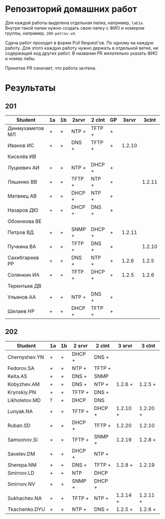 # Репозиторий домашних работ

Для каждой работы выделена отдельная папка, например, `lab1a`.
Внутри такой папки нужно создать свою папку с ФИО и номером группы, например, `200-petrov.vd`.

Сдача работ проходит в форме Pull Request'ов.
По одному на каждую работу.
Для этого каждую работу нужно держать в отдельной ветке, не содержащей код других работ.
В названии PR желательно указать ФИО и номер лабы.

Принятие PR означает, что работа зачтена.

# Результаты

## 201

| Student         | 1a | 1b | 2srvr  | 2 clnt | GP | 3srvr  | 3clnt  |
|-----------------|----|----|--------|--------|----|--------|--------|
| Динмухаметов МЛ | +  | +  | NTP +  | TFTP + | +  |        |        |
| Иванов ИС       | +  | +  | DNS +  | TFTP + | +  | 1.2.10 |        |
| Киселёв ИВ      |    |    |        |        |    |        |        |
| Луцкевич АИ     | +  | +  | NTP +  | DHCP + | +  |        |        |
| Ляшенко ВВ      | +  | +  | TFTP + | NTP +  | +  |        | 1.2.11 |
| Матвеец АВ      | +  | +  | DHCP + | NTP +  | +  |        |        |
| Назаров ДЮ      | +  | +  | DHCP + | DNS +  | +  |        |        |
| Обоенкова ВE    |    |    |        |        |    |        |        |
| Петров ВД       | +  | +  | SNMP + | DHCP + | +  | 1.2.11 |        |
| Пучкина ВА      | +  | +  | TFTP + | DNS +  | +  |        | 1.2.10 |
| Сахибгареев РР  | +  | +  | DNS +  | NTP +  | +  | 1.2.6  | 1.2.5  |
| Солянкин ИА     | +  | +  | TFTP + | DHCP + | +  | 1.2.5  | 1.2.6  |
| Терентьев ДВ    |    |    |        |        |    |        |        |
| Ульянов АА      | +  | +  | NTP +  | DNS +  | +  |        |        |
| Шелаев НР       | +  | +  | DHCP + | TFTP + | +  |        |        |

## 202

| Student       | 1a | 1b | 2 srvr | 2 clnt | 3 srvr   | 3 clnt   |
| --            | -- | -- | --     | --     | --       | --       |
| Chernyshev.YN | +  | +  | DHCP + | DNS +  |          |          |
| Fedorov.SA    | +  | +  | NTP +  | TFTP + |          |          |
| Keita.AS      | +  | +  | DNS +  | SNMP   |          |          |
| Kobyzhev.AM   | +  | +  | DNS +  | NTP +  | 1.2.6 +  | 1.2.5 +  |
| Krynskiy.PN   | +  | +  | TFTP + | DNS +  |          |          |
| Likholetov.MD | ?  | +  | DHCP   | DNS    |          |          |
| Lunyak.NA     | +  | +  | TFTP + | DHCP + | 1.2.10 + | 1.2.20 + |
| Ruban.SD      | +  | +  | DHCP + | TFTP + | 1.2.20   | 1.2.10   |
| Samsonov.SI   | +  | +  | TFTP + | SNMP + | 1.2.19   | 1.2.8 +  |
| Savelev.DM    | +  | +  | DHCP + | NTP +  |          |          |
| Sherepa.NM    | +  | +  | DNS +  | TFTP + | 1.2.8 +  | 1.2.19   |
| Smirnov.LD    | +  | +  | NTP    | DHCP   |          |          |
| Smirnov.NV    | +  | +  | SNMP + | DHCP + |          |          |
| Sukhachev.NA  | +  | +  | TFTP + | NTP +  | 1.2.14 + | 1.2.11 + |
| Tkachenko.DYU | +  | +  | NTP +  | DNS +  | 1.2.5 +  | 1.2.6 +  |
